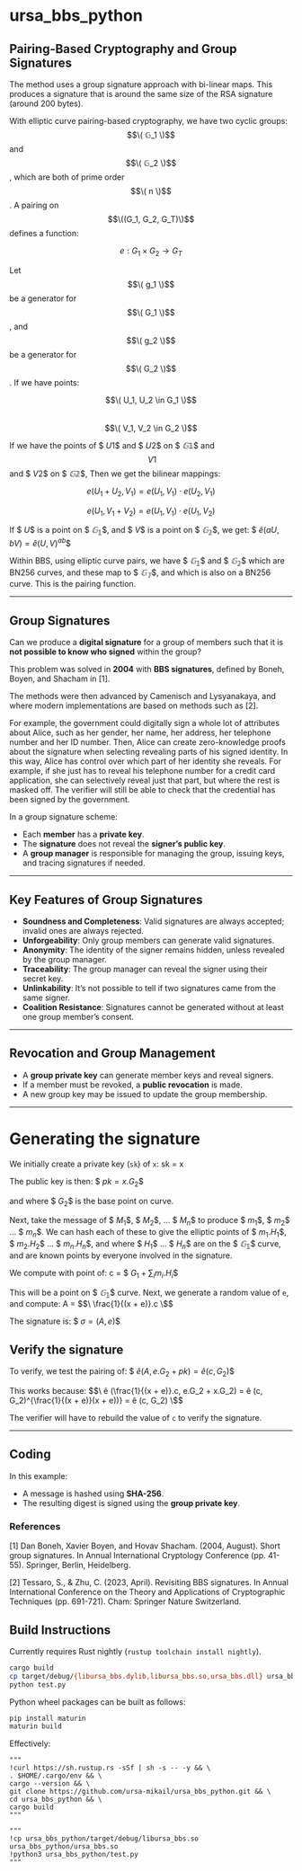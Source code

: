 # ursa_bbs_python

## Pairing-Based Cryptography and Group Signatures

The method uses a group signature approach with bi-linear maps. This produces a signature that is around the same size of the RSA signature (around 200 bytes). 

With elliptic curve pairing-based cryptography, we have two cyclic groups: $$\( 𝔾_1 \)$$ and $$\( 𝔾_2 \)$$, which are both of prime order $$\( n \)$$. A pairing on $$\((G_1, G_2, G_T)\)$$ defines a function:

$$
e : G_1 \times G_2 \rightarrow G_T
$$

Let $$\( g_1 \)$$ be a generator for $$\( G_1 \)$$, and $$\( g_2 \)$$ be a generator for $$\( G_2 \)$$. If we have points:

$$\( U_1, U_2 \in G_1 \)$$  
$$\( V_1, V_2 \in G_2 \)$$

If we have the points of $$\ U1 \$$ and $$\ U2 \$$ on $$\ 𝔾𝟙 \$$ and $$\ V1 $$ and $$\ V2 \$$ on $$\ 𝔾𝟚 \$$, Then we get the bilinear mappings:

$$
e(U_1 + U_2, V_1) = e(U_1, V_1) \cdot e(U_2, V_1)
$$

$$
e(U_1, V_1 + V_2) = e(U_1, V_1) \cdot e(U_1, V_2)
$$

If $$\ U \$$ is a point on $$\ 𝔾_𝟙 \$$, and $$\ V \$$ is a point on $$\ 𝔾_𝟚 \$$, we get:
$$\ ê (aU,bV) = ê (U,V)^{ab} \$$ 

Within BBS, using elliptic curve pairs, we have $$\ 𝔾_𝟙 \$$ and $$\ 𝔾_𝟚 \$$ which are BN256 curves, and these map to $$\ 𝔾_𝕋 \$$, and which is also on a BN256 curve. This is the pairing function.

---

## Group Signatures

Can we produce a **digital signature** for a group of members such that it is **not possible to know who signed** within the group?

This problem was solved in **2004** with **BBS signatures**, defined by Boneh, Boyen, and Shacham in [1].

The methods were then advanced by Camenisch and Lysyanakaya, and where modern implementations are based on methods such as [2].

For example, the government could digitally sign a whole lot of attributes about Alice, such as her gender, her name, her address, her telephone number and her ID number. Then, Alice can create zero-knowledge proofs about the signature when selecting revealing parts of his signed identity. In this way, Alice has control over which part of her identity she reveals. For example, if she just has to reveal his telephone number for a credit card application, she can selectively reveal just that part, but where the rest is masked off. The verifier will still be able to check that the credential has been signed by the government.



In a group signature scheme:

- Each **member** has a **private key**.
- The **signature** does not reveal the **signer’s public key**.
- A **group manager** is responsible for managing the group, issuing keys, and tracing signatures if needed.

---

## Key Features of Group Signatures

- **Soundness and Completeness**: Valid signatures are always accepted; invalid ones are always rejected.
- **Unforgeability**: Only group members can generate valid signatures.
- **Anonymity**: The identity of the signer remains hidden, unless revealed by the group manager.
- **Traceability**: The group manager can reveal the signer using their secret key.
- **Unlinkability**: It’s not possible to tell if two signatures came from the same signer.
- **Coalition Resistance**: Signatures cannot be generated without at least one group member’s consent.

---

## Revocation and Group Management

- A **group private key** can generate member keys and reveal signers.
- If a member must be revoked, a **public revocation** is made.
- A new group key may be issued to update the group membership.

---
# Generating the signature

We initially create a private key (`sk`) of `x`:
sk = x

The public key is then:
$$\ pk = x.G_2 \$$

and where $$\ G_2 \$$ is the base point on curve.

Next, take the message of $$\ M_1 \$$, $$\ M_2 \$$, ... $$\ M_n \$$ to produce $$\ m_1 \$$, $$\ m_2 \$$ ... $$\ m_n \$$. We can hash each of these to give the elliptic points of $$\ m_1.H_1 \$$, $$\ m_2.H_2 \$$ ... $$\ m_n.H_n \$$, and where $$\ H_1 \$$ ... $$\ H_n \$$ are on the $$\ 𝔾_𝟙 \$$ curve, and are known points by everyone involved in the signature.

We compute with point of:
c = $$\ G_1 + \sum_i m_i.H_i \$$

This will be a point on $$\ 𝔾_𝟙 \$$ curve. Next, we generate a random value of `e`, and compute:
A = $$\ \frac{1}{(x + e)}.c \$$

The signature is: $$\ σ = (A, e) \$$

## Verify the signature

To verify, we test the pairing of:
$$\ ê (A, e.G_2 + pk) = ê (c, G_2) \$$

This works because:
$$\ ê (\frac{1}{(x + e)}.c, e.G_2 + x.G_2) = ê (c, G_2)^{\frac{1}{(x + e)}(x + e))} = ê (c, G_2) \$$

The verifier will have to rebuild the value of `c` to verify the signature.

---

## Coding

In this example:

- A message is hashed using **SHA-256**.
- The resulting digest is signed using the **group private key**.

### References

[1] Dan Boneh, Xavier Boyen, and Hovav Shacham. (2004, August). Short group signatures. In Annual International Cryptology Conference (pp. 41-55). Springer, Berlin, Heidelberg.

[2] Tessaro, S., & Zhu, C. (2023, April). Revisiting BBS signatures. In Annual International Conference on the Theory and Applications of Cryptographic Techniques (pp. 691-721). Cham: Springer Nature Switzerland.

## Build Instructions

Currently requires Rust nightly (`rustup toolchain install nightly`).

```sh
cargo build
cp target/debug/{libursa_bbs.dylib,libursa_bbs.so,ursa_bbs.dll} ursa_bbs.so
python test.py
```

Python wheel packages can be built as follows:

```sh
pip install maturin
maturin build
```

Effectively:
```
"""
!curl https://sh.rustup.rs -sSf | sh -s -- -y && \
. $HOME/.cargo/env && \
cargo --version && \
git clone https://github.com/ursa-mikail/ursa_bbs_python.git && \
cd ursa_bbs_python && \
cargo build
"""

"""
!cp ursa_bbs_python/target/debug/libursa_bbs.so ursa_bbs_python/ursa_bbs.so
!python3 ursa_bbs_python/test.py
"""
```
